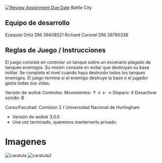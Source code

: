[![Review Assignment Due Date](https://classroom.github.com/assets/deadline-readme-button-24ddc0f5d75046c5622901739e7c5dd533143b0c8e959d652212380cedb1ea36.svg)](https://classroom.github.com/a/hUnPAC5R)
Battle City

## Equipo de desarrollo

Ezequiel Ortiz		DNI 39408521
Richard Coronel 	DNI 39790338


## Reglas de Juego / Instrucciones
El juego consiste en controlar un tanque sobre un escenario plagado de tanques enemigos. Su misión consiste en evitar que destruyan su base militar. Se completa el nivel cuando haya destruido todos los tanques enemigos. El juego termina si el enemigo destruye la base o el jugador gasta todas sus vidas.

Versión de wollok
Controles:
Movimientos: ↑ ↓ ← →
Disparo: X
Desactivar sonido: B


Curso/Facultad: Comision 2 / Universidad Nacional de Hurlingham
- Versión de wollok 3.0.0
- Una vez terminado, queremos manternerlo privado.
# Imagenes

![caratula](https://github.com/obj1-unahur-2023s2/TPGameIntegrador-la-scaloneta/assets/141964904/d47878ca-2846-43a4-82e8-e06c9b7b9083)
![caratula2](https://github.com/obj1-unahur-2023s2/TPGameIntegrador-la-scaloneta/assets/141964904/9184c90f-2780-43b6-9768-665319412316)



